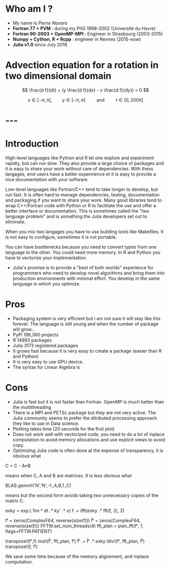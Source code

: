 # Who am I ?

 - My name is *Pierre Navaro*
 - **Fortran 77 + PVM** : during my PhD 1998-2002 (Université du Havre) 
 - **Fortran 90-2003 + OpenMP-MPI** : Engineer in Strasbourg (2003-2015) 
 - **Numpy + Cython, R + Rcpp** : engineer in Rennes (2015-now)
 - **Julia v1.0** since July 2018 

 # Advection equation for a rotation in two dimensional domain

 $$
 \frac{d f}{dt} +  (y \frac{d f}{dx} - x \frac{d f}{dy}) = 0
 $$

 $$ 
 x \in [-\pi, \pi],\qquad y \in [-\pi, \pi] \qquad \mbox{ and } \qquad t \in [0, 200\pi] 
 $$

# ---

# Introduction

High-level languages like Python and R let one explore and experiment rapidly, but can run slow. They also provide a large choice of packages and it is easy to share your work without care of dependencies. With thess langages, end-users have 
a better expenrience et it is easy to provide a nice documentation with
your software. 

Low-level languages like Fortran/C++
tend to take longer to develop, but run fast. It is often hard to manage dependencies, testing, documentation and packaging if you want to share your work. Many good libraries tend to wrap C++/Fortran code with Python or R to facilitate the use and offer a better interface or documentation. This is sometimes
called the "two language problem" and is something the Julia
developers set out to eliminate.

When you mix two langages you have to use building tools like
Makefiles. It is not easy to configure, sometimes it is not portable.

You can have bootlenecks because you need to convert types from one
language to the other.  You could need more memory. In R and Python
you have to vectorize your implementation.

- Julia's promise is to provide a "best of both worlds" experience for 
programmers who need to develop novel algorithms and bring them into 
production environments with minimal effort.
You develop in the same language in which you optimize.


# Pros

- Packaging system is very efficient but i am not sure it will stay like this forever. The language is still young and when the number of package will grow...
- PyPi 198,360 projects
- R 14993 packages
- Julia 3173 registered packages
- It grows fast because it is very easy to create a package (easier than R and Python)
- It is very easy to use GPU device.
- The syntax for Linear Algebra is 

# Cons
- Julia is fast but it is not faster than Fortran. OpenMP is much better than 
the multithreading 
- There is a MPI and PETSc package but they are not very active. The Julia community seems to prefer the ditributed processing approach they like to use in Data science.
- Plotting takes time (20 seconds for the first plot)
- Does not work well with vectorized code, you need to do a lot of inplace computation
to avoid memory allocations and use explicit views to avoid copy.
- Optimizing Julia code is often done at the expense of transparency, it is obvious what 

 C = C - A*B

means when C, A and B are matrices.  It is less obvious what

  BLAS.gemm!('N','N',-1.,A,B,1.,C)

means but the second form avoids taking two unnecessary copies of the matrix C.

exky = exp.( 1im * dt .* ky' .* x)
f .= ifft(exky .* fft(f, 2), 2)

fᵗ = zeros(ComplexF64, reverse(size(f)))
f̂ᵗ = zeros(ComplexF64, reverse(size(f)))
FFTW.set_num_threads(4)
fft_plan = plan_fft(fᵗ, 1, flags=FFTW.PATIENT)

transpose!(fᵗ,f)
mul!(f̂ᵗ,  fft_plan, fᵗ)
f̂ᵗ .= f̂ᵗ .* exky
ldiv!(fᵗ, fft_plan, f̂ᵗ)
transpose!(f, fᵗ)

We save some time because of the memory alignement, and inplace computation.
